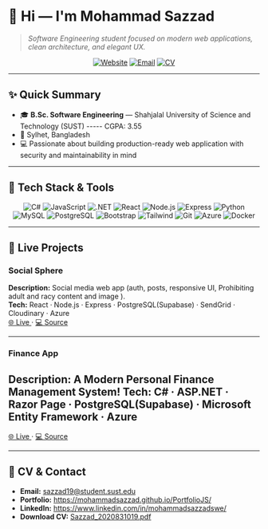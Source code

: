 # 👋 Hi — I'm Mohammad Sazzad

> *Software Engineering student focused on modern web applications, clean architecture, and elegant UX.*

<p align="center">
  <a href="https://mohammadsazzad.github.io/PortfolioJS/"><img alt="Website" src="https://img.shields.io/badge/Portfolio-Visit-blue?style=for-the-badge"/></a>
  <a href="mailto:sazzad19@student.sust.edu"><img alt="Email" src="https://img.shields.io/badge/Email-sazzad19@student.sust.edu-lightgrey?style=for-the-badge"/></a>
  <a href="assets/Sazzad_2020831019.pdf"><img alt="CV" src="https://img.shields.io/badge/CV-Download-green?style=for-the-badge"/></a>
</p>

---

## ✨ Quick Summary

* 🎓 **B.Sc. Software Engineering** — Shahjalal University of Science and Technology (SUST) ----- CGPA: 3.55
* 📍 Sylhet, Bangladesh
* 💻 Passionate about building production-ready web application with security and maintainability in mind

---

## 🧰 Tech Stack & Tools

<p align="center">
  <img alt="C#" src="https://img.shields.io/badge/-C%23-239120?style=flat-square&logo=c-sharp"/>
  <img alt="JavaScript" src="https://img.shields.io/badge/-JavaScript-323330?style=flat-square&logo=javascript"/>
  <img alt=".NET" src="https://img.shields.io/badge/-.NET-512BD4?style=flat-square&logo=dotnet"/>
  <img alt="React" src="https://img.shields.io/badge/-React-20232A?style=flat-square&logo=react"/>
  <img alt="Node.js" src="https://img.shields.io/badge/-Node.js-339933?style=flat-square&logo=node.js"/>
  <img alt="Express" src="https://img.shields.io/badge/-Express-000000?style=flat-square&logo=express"/>
  <img alt="Python" src="https://img.shields.io/badge/-Python-3776AB?style=flat-square&logo=python"/>
  <img alt="MySQL" src="https://img.shields.io/badge/-MySQL-003B57?style=flat-square&logo=mysql"/>
  <img alt="PostgreSQL" src="https://img.shields.io/badge/-PostgreSQL-336791?style=flat-square&logo=postgresql"/>
  <img alt="Bootstrap" src="https://img.shields.io/badge/-Bootstrap-563D7C?style=flat-square&logo=bootstrap"/>
  <img alt="Tailwind" src="https://img.shields.io/badge/-TailwindCSS-38B2AC?style=flat-square&logo=tailwindcss"/>
  <img alt="Git" src="https://img.shields.io/badge/-Git-F05032?style=flat-square&logo=git"/>
  <img alt="Azure" src="https://img.shields.io/badge/-Azure-0089D6?style=flat-square&logo=microsoft-azure"/>
  <img alt="Docker" src="https://img.shields.io/badge/-Docker-2496ED?style=flat-square&logo=docker"/>
</p>


---

## 🚀 Live Projects

### Social Sphere
**Description:** Social media web app (auth, posts, responsive UI, Prohibiting adult and racy content and image ).  
**Tech:** React · Node.js · Express · PostgreSQL(Supabase) · SendGrid · Cloudinary · Azure  
[🌐 Live ](https://victorious-flower-0a9eee30f.1.azurestaticapps.net/) · [💻 Source](https://github.com/MohammadSazzad/Social_Sphere)

---

### Finance App
**Description:** A Modern Personal Finance Management System!
**Tech:** C# · ASP.NET · Razor Page · PostgreSQL(Supabase) · Microsoft Entity Framework · Azure
---

[🌐 Live ](https://financeapp-dgg4d2b4b0epehfs.canadacentral-01.azurewebsites.net/) · [💻 Source](https://github.com/MohammadSazzad/FinananceApp)

---

## 📎 CV & Contact

* **Email:** [sazzad19@student.sust.edu](mailto:sazzad19@student.sust.edu)
* **Portfolio:** https://mohammadsazzad.github.io/PortfolioJS/
* **LinkedIn:** https://www.linkedin.com/in/mohammadsazzadswe/
* **Download CV:** [Sazzad_2020831019.pdf](assets/Sazzad_2020831019.pdf)
